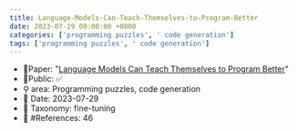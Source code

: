 ```yaml
---
title: Language-Models-Can-Teach-Themselves-to-Program-Better
date: 2023-07-29 00:00:00 +0800
categories: ['programming puzzles', ' code generation']
tags: ['programming puzzles', ' code generation']
---
```


- 📙Paper: "[Language Models Can Teach Themselves to Program Better](https://www.semanticscholar.org/paper/Language-Models-Can-Teach-Themselves-to-Program-Haluptzok-Bowers/ff9a0d405e3afd88552e35a0255ddf9e10c28e36)"
- 🔑Public: ✅
- ⚲ area: Programming puzzles,  code generation
- 📅 Date: 2023-07-29
- 🔎 Taxonomy: fine-tuning
- 📝 #References: 46
